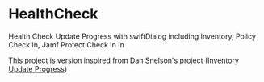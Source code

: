 # HealthCheck
Health Check Update Progress with swiftDialog including Inventory, Policy Check In, Jamf Protect Check In In

This project is version inspired from Dan Snelson's project ([Inventory Update Progress](https://snelson.us/2024/02/inventory-update-progress-2/))
